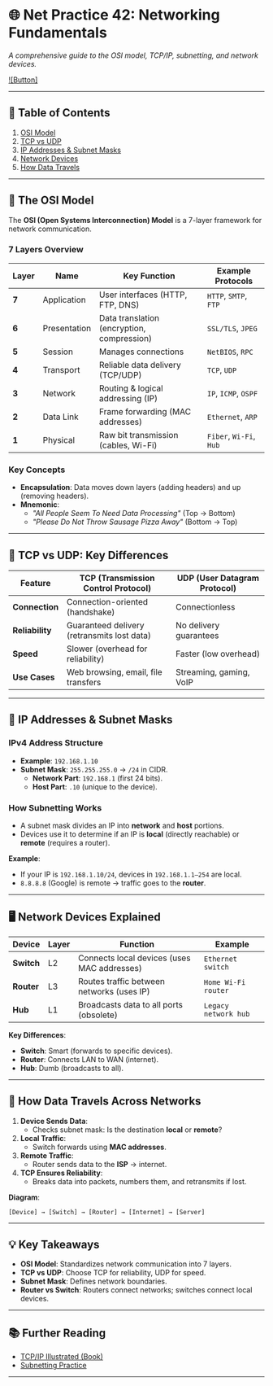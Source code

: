 # 🌐 **Net Practice 42: Networking Fundamentals**  
*A comprehensive guide to the OSI model, TCP/IP, subnetting, and network devices.* 

[![Button]](https://iaceene.github.io/42_Subjects/)


---

## 📌 **Table of Contents**  
1. [OSI Model](#-the-osi-model)  
2. [TCP vs UDP](#-tcp-vs-udp-key-differences)  
3. [IP Addresses & Subnet Masks](#-ip-addresses--subnet-masks)  
4. [Network Devices](#-network-devices-explained)  
5. [How Data Travels](#-how-data-travels-across-networks)  

---

## 🧩 **The OSI Model**  
The **OSI (Open Systems Interconnection) Model** is a 7-layer framework for network communication.  

### **7 Layers Overview**  
| Layer | Name             | Key Function                          | Example Protocols       |  
|-------|------------------|---------------------------------------|-------------------------|  
| **7** | Application      | User interfaces (HTTP, FTP, DNS)      | `HTTP`, `SMTP`, `FTP`   |  
| **6** | Presentation     | Data translation (encryption, compression) | `SSL/TLS`, `JPEG` |  
| **5** | Session          | Manages connections                   | `NetBIOS`, `RPC`        |  
| **4** | Transport        | Reliable data delivery (TCP/UDP)      | `TCP`, `UDP`            |  
| **3** | Network          | Routing & logical addressing (IP)     | `IP`, `ICMP`, `OSPF`    |  
| **2** | Data Link        | Frame forwarding (MAC addresses)      | `Ethernet`, `ARP`       |  
| **1** | Physical         | Raw bit transmission (cables, Wi-Fi)  | `Fiber`, `Wi-Fi`, `Hub` |  

### **Key Concepts**  
- **Encapsulation**: Data moves down layers (adding headers) and up (removing headers).  
- **Mnemonic**:  
  - *"All People Seem To Need Data Processing"* (Top → Bottom)  
  - *"Please Do Not Throw Sausage Pizza Away"* (Bottom → Top)  

---

## 🔄 **TCP vs UDP: Key Differences**  

| Feature          | TCP (Transmission Control Protocol)       | UDP (User Datagram Protocol)       |  
|------------------|-------------------------------------------|------------------------------------|  
| **Connection**   | Connection-oriented (handshake)           | Connectionless                    |  
| **Reliability**  | Guaranteed delivery (retransmits lost data)| No delivery guarantees            |  
| **Speed**        | Slower (overhead for reliability)         | Faster (low overhead)             |  
| **Use Cases**    | Web browsing, email, file transfers       | Streaming, gaming, VoIP           |  

---

## 🔢 **IP Addresses & Subnet Masks**  

### **IPv4 Address Structure**  
- **Example**: `192.168.1.10`  
- **Subnet Mask**: `255.255.255.0` → `/24` in CIDR.  
  - **Network Part**: `192.168.1` (first 24 bits).  
  - **Host Part**: `.10` (unique to the device).  

### **How Subnetting Works**  
- A subnet mask divides an IP into **network** and **host** portions.  
- Devices use it to determine if an IP is **local** (directly reachable) or **remote** (requires a router).  

**Example**:  
- If your IP is `192.168.1.10/24`, devices in `192.168.1.1–254` are local.  
- `8.8.8.8` (Google) is remote → traffic goes to the **router**.  

---

## 🖥 **Network Devices Explained**  

| Device   | Layer  | Function                                   | Example                     |  
|----------|--------|--------------------------------------------|-----------------------------|  
| **Switch** | L2     | Connects local devices (uses MAC addresses) | `Ethernet switch`          |  
| **Router** | L3     | Routes traffic between networks (uses IP)  | `Home Wi-Fi router`        |  
| **Hub**   | L1     | Broadcasts data to all ports (obsolete)    | `Legacy network hub`       |  

**Key Differences**:  
- **Switch**: Smart (forwards to specific devices).  
- **Router**: Connects LAN to WAN (internet).  
- **Hub**: Dumb (broadcasts to all).  

---

## 📡 **How Data Travels Across Networks**  

1. **Device Sends Data**:  
   - Checks subnet mask: Is the destination **local** or **remote**?  
2. **Local Traffic**:  
   - Switch forwards using **MAC addresses**.  
3. **Remote Traffic**:  
   - Router sends data to the **ISP** → internet.  
4. **TCP Ensures Reliability**:  
   - Breaks data into packets, numbers them, and retransmits if lost.  

**Diagram**:  
```
[Device] → [Switch] → [Router] → [Internet] → [Server]
```

---

## 💡 **Key Takeaways**  
- **OSI Model**: Standardizes network communication into 7 layers.  
- **TCP vs UDP**: Choose TCP for reliability, UDP for speed.  
- **Subnet Mask**: Defines network boundaries.  
- **Router vs Switch**: Routers connect networks; switches connect local devices.  

---

## 📚 **Further Reading**  
- [TCP/IP Illustrated (Book)](https://en.wikipedia.org/wiki/TCP/IP_Illustrated)  
- [Subnetting Practice](https://www.subnetting.net/)  

---
